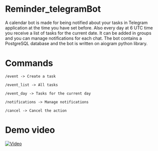 # Reminder_telegramBot
A calendar bot is made for being notified about your tasks in Telegram application at the time you have set before. Also every day at 6 UTC time you receive a list of tasks for the current date. It can be added in groups and you can manage notifications for each chat. The bot contains a PostgreSQL database and the bot is written on aiogram python library.

# Commands
```/event -> Create a task```

```/event_list -> All tasks```

```/event_day -> Tasks for the current day```

```/notifications -> Manage notifications```

```/cancel -> Cancel the action```

# Demo video
[![Video](https://img.youtube.com/vi/PEeHan_B6CE/0.jpg)](https://www.youtube.com/watch?v=PEeHan_B6CE)
